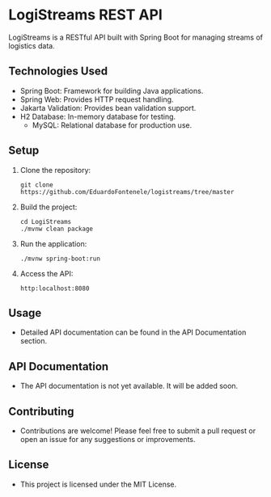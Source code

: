 # LogiStreams REST API

LogiStreams is a RESTful API built with Spring Boot for managing streams of logistics data.

## Technologies Used

- Spring Boot: Framework for building Java applications.
- Spring Web: Provides HTTP request handling.
- Jakarta Validation: Provides bean validation support.
- H2 Database: In-memory database for testing.
   - MySQL: Relational database for production use.

 ## Setup

 1. Clone the repository:
    ```
    git clone https://github.com/EduardoFontenele/logistreams/tree/master
    ```

 2. Build the project:
    ```
    cd LogiStreams
    ./mvnw clean package
    ```

 3. Run the application:
    ```
    ./mvnw spring-boot:run
    ```

 4. Access the API:
    ```
    http:localhost:8080
    ```

 ## Usage

 - Detailed API documentation can be found in the API Documentation section.

 ## API Documentation

 - The API documentation is not yet available. It will be added soon.

 ## Contributing

 - Contributions are welcome! Please feel free to submit a pull request or open an issue for any suggestions or improvements.

 ## License

 - This project is licensed under the MIT License.

